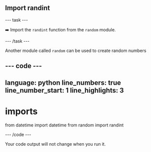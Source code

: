 <h2 class="c-project-heading--task">Import randint</h2>

\--- task ---

➡️ Import the `randint` function from the `random` module.

\--- /task ---

Another module called `random` can be used to create random numbers

## --- code ---

language: python
line_numbers: true
line_number_start: 1
line_highlights: 3
-------------------------------------------------------

# imports

from datetime import datetime
from random import randint

\--- /code ---

Your code output will not change when you run it.

